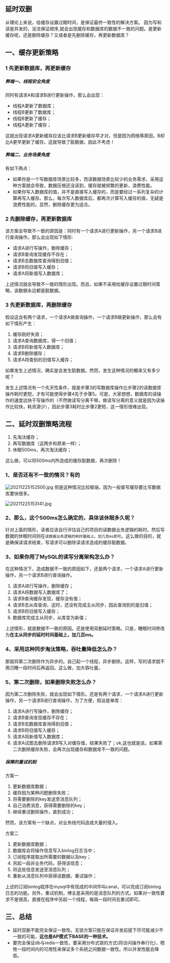 ## 延时双删
从理论上来说，给缓存设置过期时间，是保证最终一致性的解决方案。
因为写和读是并发的，没法保证顺序,就会出现缓存和数据库的数据不一致的问题。是更新缓存呢，还是删除缓存？又或者是先删除缓存，再更新数据库？

## 一、缓存更新策略
### 1 先更新数据库，再更新缓存

##### 弊端一、线程安全角度
同时有请求A和请求B进行更新操作，那么会出现：
* 线程A更新了数据库；
* 线程B更新了数据库；
* 线程B更新了缓存；
* 线程A更新了缓存；

这就出现请求A更新缓存应该比请求B更新缓存早才对，但是因为网络等原因，B却比A更早更新了缓存。这就导致了脏数据，因此不考虑！

##### 弊端二、业务场景角度
有如下两点：
* 如果你是一个写数据库场景比较多，而读数据场景比较少的业务需求，采用这种方案就会导致，数据压根还没读到，缓存就被频繁的更新，浪费性能。
* 如果你写入数据库的值，并不是直接写入缓存的，而是要经过一系列复杂的计算再写入缓存。那么，每次写入数据库后，都再次计算写入缓存的值，无疑是浪费性能的。显然，删除缓存更为适合。

### 2 先删除缓存，再更新数据库
该方案会导致不一致的原因是：同时有一个请求A进行更新操作，另一个请求B进行查询操作。那么会出现如下情形:
* 请求A进行写操作，删除缓存；
* 请求B查询发现缓存不存在；
* 请求B去数据库查询得到旧值；
* 请求B将旧值写入缓存；
* 请求A将新值写入数据库；

上述情况就会导致不一致的情形出现。而且，如果不采用给缓存设置过期时间策略，该数据永远都是脏数据。

### 3 先更新数据库，再删除缓存
假设这会有两个请求，一个请求A做查询操作，一个请求B做更新操作，那么会有如下情形产生：
1. 缓存刚好失效；
2. 请求A查询数据库，得一个旧值；
3. 请求B将新值写入数据库；
4. 请求B删除缓存；
5. 请求A将查到的旧值写入缓存；

如果发生上述情况，确实是会发生脏数据。然而，发生这种情况的概率又有多少呢？

发生上述情况有一个先天性条件，就是步骤3的写数据库操作比步骤2的读数据库操作耗时更短，才有可能使得步骤4先于步骤5。可是，大家想想，数据库的读操作的速度远快于写操作的（不然做读写分离干嘛，做读写分离的意义就是因为读操作比较快，耗资源少），因此步骤3耗时比步骤2更短，这一情形很难出现。

## 二、延时双删策略流程

1. 先淘汰缓存；
2. 再写数据库（这两步和原来一样）；
3. 休眠500ms，再次淘汰缓存；

这么做，可以将500ms内所造成的缓存脏数据，再次删除！

### 1、是否还有不一致的情况？有的
![20211225152500.jpg](https://pic.imgdb.cn/item/61c6c7802ab3f51d9194d248.jpg)
但是这种情况比较极端，因为一般查写缓存要比写数据库要快很多。

![20211225153141.jpg](https://pic.imgdb.cn/item/61c6c8ea2ab3f51d91959a55.jpg)


### 2、那么，这个500ms怎么确定的，具体该休眠多久呢？
针对上面的情形，读者应该自行评估自己的项目的读数据业务逻辑的耗时。然后写数据的休眠时间则在`读数据业务逻辑的耗时基础上，加几百ms即可`。这么做的目的，就是确保读请求结束，写请求可以删除读请求造成的缓存脏数据。

### 3、如果你用了MySQL的读写分离架构怎么办？

在这种情况下，造成数据不一致的原因如下，还是两个请求，一个请求A进行更新操作，另一个请求B进行查询操作。

1. 请求A进行写操作，删除缓存；
2. 请求A将数据写入数据库了；
3. 请求B查询缓存发现，缓存没有值；
4. 请求B去从库查询，这时，还没有完成主从同步，因此查询到的是旧值；
5. 请求B将旧值写入缓存；
6. 数据库完成主从同步，从库变为新值；

上述情形，就是数据不一致的原因。还是使用双删延时策略。只是，睡眠时间修改为**在主从同步的延时时间基础上，加几百ms。**

### 4、采用这种同步淘汰策略，吞吐量降低怎么办？

那就将第二次删除作为异步的。自己起一个线程，异步删除。这样，写的请求就不用沉睡一段时间后再返回。这么做，加大吞吐量。

### 5、第二次删除，如果删除失败怎么办？

因为第二次删除失败，就会出现如下情形。还是有两个请求，一个请求A进行更新操作，另一个请求B进行查询操作，为了方便，假设是单库：

1. 请求A进行写操作，删除缓存；
2. 请求B查询发现缓存不存在；
3. 请求B去数据库查询得到旧值；
4. 请求B将旧值写入缓存；
5. 请求A将新值写入数据库；
6. 请求A试图去删除请求B写入对缓存值，结果失败了；ok,这也就是说。如果第二次删除缓存失败，会再次出现缓存和数据库不一致的问题。

##### 保障的重试机制
方案一
1. 更新数据库数据；
2. 缓存因为某种问题删除失败；
3. 将需要删除的key发送至消息队列；
4. 自己消费消息，获得需要删除的key；
5. 继续重试删除操作，直到成功；

然而，该方案有一个缺点，对业务线代码造成大量的侵入。

方案二
1. 更新数据库数据；
2. 数据库会将操作信息写入binlog日志当中；
3. 订阅程序提取出所需要的数据以及key；
4. 另起一段非业务代码，获得该信息；
5. 将这些信息发送至消息队列；
6. 重新从消息队列中获得该数据，重试操作；

上述的订阅binlog程序在mysql中有现成的中间件叫canal，可以完成订阅binlog日志的功能。另外，重试机制，博主是采用的是消息队列的方式。如果对一致性要求不是很高，直接在程序中另起一个线程，每隔一段时间去重试即可。

## 三、总结
* 延时双删不能完全保证一致性。无锁方案只能在保证并发前提下尽可能减少不一致的可能，**这也是AP模式下BASE的一种技术。**
* 要完全保证db与redis一致性，要采用分布式锁的方式(将访问操作串行化)，牺牲一段时间内的可用性来保证多个系统之间数据一致性。所以并发性能会降低。



